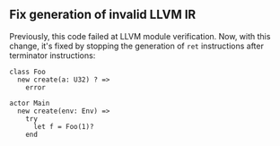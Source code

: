 ## Fix generation of invalid LLVM IR

Previously, this code failed at LLVM module verification. Now, with this change, it's fixed by stopping the generation of `ret` instructions after terminator instructions:

```pony
class Foo
  new create(a: U32) ? =>
    error

actor Main
  new create(env: Env) =>
    try
      let f = Foo(1)?
    end
```

